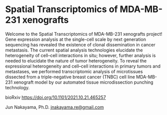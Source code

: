 # Spatial Transcriptomics of MDA-MB-231 xenografts
 
Welcome to the Spatial Transcriptomics of MDA-MB-231 xenografts project! 
Gene expression analysis at the single-cell scale by next generation sequencing has revealed the existence of clonal dissemination in cancer metastasis. The current spatial analysis technologies elucidate the heterogeneity of cell–cell interactions in situ; however, further analysis is needed to elucidate the nature of tumor heterogeneity. To reveal the expressional heterogeneity and cell–cell interactions in primary tumors and metastases, we performed transcriptomic analysis of microtissues dissected from a triple-negative breast cancer (TNBC) cell line MDA-MB-231 xenograft model by our automated tissue microdissection punching technology.


bioRxiv https://doi.org/10.1101/2021.10.21.465257


Jun Nakayama, Ph.D.
jnakayama.re@gmail.com

